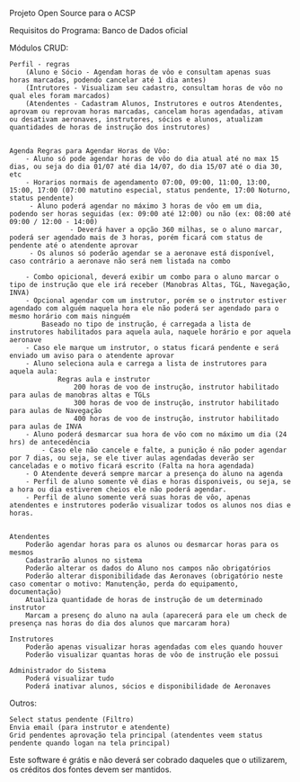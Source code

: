 Projeto Open Source para o ACSP

Requisitos do Programa:
	Banco de Dados oficial

Módulos CRUD:

    Perfil - regras
    	(Aluno e Sócio - Agendam horas de vôo e consultam apenas suas horas marcadas, podendo cancelar até 1 dia antes)
    	(Intrutores - Visualizam seu cadastro, consultam horas de vôo no qual eles foram marcados)
    	(Atendentes - Cadastram Alunos, Instrutores e outros Atendentes, aprovam ou reprovam horas marcadas, cancelam horas agendadas, ativam ou desativam aeronaves, instrutores, sócios e alunos, atualizam quantidades de horas de instrução dos instrutores)
    	

    Agenda Regras para Agendar Horas de Vôo:
        - Aluno só pode agendar horas de vôo do dia atual até no max 15 dias, ou seja do dia 01/07 até dia 14/07, do dia 15/07 até o dia 30, etc
		- Horarios normais de agendamento 07:00, 09:00, 11:00, 13:00, 15:00, 17:00 (07:00 matutino especial, status pendente, 17:00 Noturno, status pendente)
         - Aluno poderá agendar no máximo 3 horas de vôo em um dia, podendo ser horas seguidas (ex: 09:00 até 12:00) ou não (ex: 08:00 até 09:00 / 12:00 - 14:00)
                   - Deverá haver a opção 360 milhas, se o aluno marcar, poderá ser agendado mais de 3 horas, porém ficará com status de pendente até o atendente aprovar
         - Os alunos só poderão agendar se a aeronave está disponível, caso contrário a aeronave não será nem listada na combo

        - Combo opicional, deverá exibir um combo para o aluno marcar o tipo de instrução que ele irá receber (Manobras Altas, TGL, Navegação, INVA)
        - Opcional agendar com um instrutor, porém se o instrutor estiver agendado com alguém naquela hora ele não poderá ser agendado para o mesmo horário com mais ninguém
            Baseado no tipo de instrução, é carregada a lista de instrutores habilitados para aquela aula, naquele horário e por aquela aeronave
        - Caso ele marque um instrutor, o status ficará pendente e será enviado um aviso para o atendente aprovar
        - Aluno seleciona aula e carrega a lista de instrutores para aquela aula:
                Regras aula e instrutor
                    200 horas de voo de instrução, instrutor habilitado para aulas de manobras altas e TGLs
                    300 horas de voo de instrução, instrutor habilitado para aulas de Navegação
                    400 horas de voo de instrução, instrutor habilitado para aulas de INVA
        - Aluno poderá desmarcar sua hora de vôo com no máximo um dia (24 hrs) de antecedência
		    - Caso ele não cancele e falte, a punição é não poder agendar por 7 dias, ou seja, se ele tiver aulas agendadas deverão ser canceladas e o motivo ficará escrito (Falta na hora agendada)
		- O Atendente deverá sempre marcar a presença do aluno na agenda
        - Perfil de aluno somente vê dias e horas disponiveis, ou seja, se a hora ou dia estiverem cheios ele não poderá agendar.
        - Perfil de aluno somente verá suas horas de vôo, apenas atendentes e instrutores poderão visualizar todos os alunos nos dias e horas.


    Atendentes
        Poderão agendar horas para os alunos ou desmarcar horas para os mesmos
        Cadastrarão alunos no sistema
        Poderão alterar os dados do Aluno nos campos não obrigatórios
        Poderão alterar disponibilidade das Aeronaves (obrigatório neste caso comentar o motivo: Manutenção, perda do equipamento, documentação)
        Atualiza quantidade de horas de instrução de um determinado instrutor
		Marcam a presenç do aluno na aula (aparecerá para ele um check de presença nas horas do dia dos alunos que marcaram hora)

    Instrutores
        Poderão apenas visualizar horas agendadas com eles quando houver
        Poderão visualizar quantas horas de vôo de instrução ele possui

    Administrador do Sistema
        Poderá visualizar tudo
        Poderá inativar alunos, sócios e disponibilidade de Aeronaves


Outros:

	Select status pendente (Filtro)
	Envia email (para instrutor e atendente)
	Grid pendentes aprovação tela principal (atendentes veem status pendente quando logan na tela principal)



Este software é grátis e não deverá ser cobrado daqueles que o utilizarem, os créditos dos fontes devem ser mantidos.